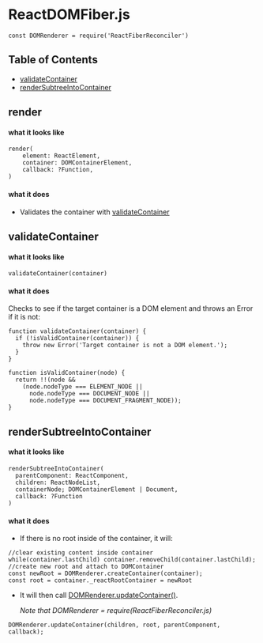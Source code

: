 # ReactDOMFiber.js
`const DOMRenderer = require('ReactFiberReconciler')`

## Table of Contents
- [validateContainer](#validateContainer)
- [renderSubtreeIntoContainer](#renderSubtreeIntoContainer)

<a name="render"></a>
## render
#### what it looks like
```
render(
    element: ReactElement,
    container: DOMContainerElement,
    callback: ?Function,
)
```
#### what it does
- Validates the container with [validateContainer]()
<a name="validateContainer"></a>
## validateContainer
#### what it looks like
```
validateContainer(container)
```
#### what it does
Checks to see if the target container is a DOM element and throws an Error if it is not:
```
function validateContainer(container) {
  if (!isValidContainer(container)) {
    throw new Error('Target container is not a DOM element.');
  }
}

function isValidContainer(node) {
  return !!(node &&
    (node.nodeType === ELEMENT_NODE ||
      node.nodeType === DOCUMENT_NODE ||
      node.nodeType === DOCUMENT_FRAGMENT_NODE));
}
```

<a name="renderSubtreeIntoContainer"></a>
## renderSubtreeIntoContainer
#### what it looks like
```
renderSubtreeIntoContainer(
  parentComponent: ReactComponent,
  children: ReactNodeList,
  containerNode; DOMContainerElement | Document,
  callback: ?Function
)
```
#### what it does
- If there is no root inside of the container, it will:
```
//clear existing content inside container
while(container.lastChild) container.removeChild(container.lastChild);
//create new root and attach to DOMContainer
const newRoot = DOMRenderer.createContainer(container);
const root = container._reactRootContainer = newRoot
```
- It will then call [DOMRenderer.updateContainer()](ReactFiberReconciler.js.MD#updateContainer).

  *Note that DOMRenderer = require(ReactFiberReconciler.js)*
```
DOMRenderer.updateContainer(children, root, parentComponent, callback);
```
